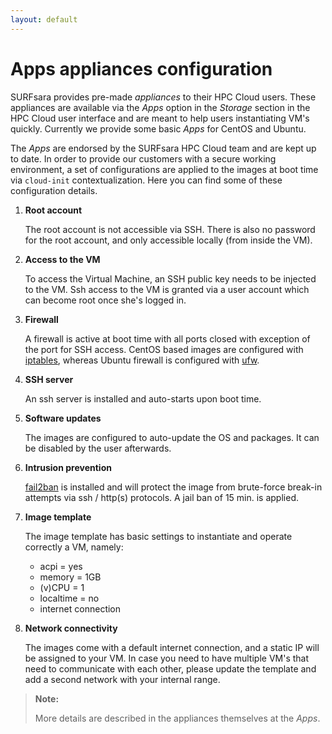 ```yaml
---
layout: default
---
```


# Apps appliances configuration

SURFsara provides pre-made _appliances_ to their HPC Cloud users. These appliances are available via the _Apps_ option in the _Storage_ section in the HPC Cloud user interface and are meant to help users instantiating VM's quickly. Currently we provide some basic _Apps_ for CentOS and Ubuntu.

The _Apps_ are endorsed by the SURFsara HPC Cloud team and are kept up to date. In order to provide our customers with a secure working environment, a set of configurations are applied to the images at boot time via `cloud-init` contextualization. Here you can find some of these configuration details.

1. **Root account**

    The root account is not accessible via SSH. There is also no password for the root account, and only accessible locally (from inside the VM).

2. **Access to the VM**

    To access the Virtual Machine, an SSH public key needs to be injected to the VM. Ssh access to the VM is granted via a  user account which can become root once she's logged in.

3. **Firewall**

    A firewall is active at boot time with all ports closed with exception of the port for SSH access. CentOS based images are configured with [iptables](https://wiki.centos.org/HowTos/Network/IPTables), whereas Ubuntu firewall is configured with [ufw](https://wiki.ubuntu.com/UncomplicatedFirewall).

4. **SSH server**

    An ssh server is installed and auto-starts upon boot time.

5. **Software updates**

    The images are configured to auto-update the OS and packages. It can be disabled by the user afterwards.

6. **Intrusion prevention**

    [fail2ban](http://www.fail2ban.org/) is installed and will protect the image from brute-force break-in attempts via ssh / http(s) protocols. A jail ban of 15 min. is applied. 

7. **Image template**

    The image template has basic settings to instantiate and operate correctly a VM, namely:

    - acpi = yes
    - memory = 1GB
    - (v)CPU = 1
    - localtime = no
    - internet connection

8. **Network connectivity**

    The images come with a default internet connection, and a static IP will be assigned to your VM. In case you need to have multiple VM's that need to communicate with each other, please update the template and add a second network with your internal range.

> **Note:**
>
> More details are described in the appliances themselves at the _Apps_.
